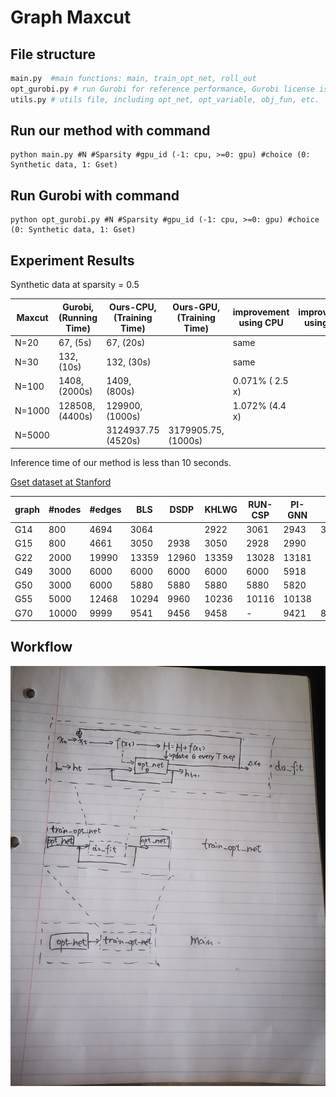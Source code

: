 # Graph Maxcut
## File structure
```python
main.py  #main functions: main, train_opt_net, roll_out
opt_gurobi.py # run Gurobi for reference performance, Gurobi license is required
utils.py # utils file, including opt_net, opt_variable, obj_fun, etc.
```
## Run our method with command 

```
python main.py #N #Sparsity #gpu_id (-1: cpu, >=0: gpu) #choice (0: Synthetic data, 1: Gset)
```

## Run Gurobi with command 

```
python opt_gurobi.py #N #Sparsity #gpu_id (-1: cpu, >=0: gpu) #choice (0: Synthetic data, 1: Gset)
```


## Experiment Results

Synthetic data at sparsity = 0.5
 
|Maxcut |Gurobi, (Running Time)| Ours-CPU, (Training Time) | Ours-GPU, (Training Time) |improvement using CPU |improvement using GPU |
|-------|------|----| ---- |---- |---- |
|N=20   | 67, (5s)  | 67, (20s)|  | same |  |
|N=30   | 132, (10s)  | 132, (30s)|  | same | |
|N=100   | 1408, (2000s)  | 1409, (800s)|  | 0.071\% ( 2.5 x) |  |
|N=1000   |  128508, (4400s)  |  129900, (1000s)|  | 1.072\% (4.4 x) | |
|N=5000 | |3124937.75 (4520s)  | 3179905.75, (1000s) | | |

Inference time of our method is less than 10 seconds.


[Gset dataset at Stanford](https://web.stanford.edu/~yyye/yyye/Gset/)

| graph | #nodes| #edges |  BLS | DSDP | KHLWG | RUN-CSP | PI-GNN | Ours | gap in percentage | Sparsity setting|
|---|----------|-------|-----|-----|--------|----------|------|----|---------------------------|----------|
|G14 | 800 | 4694 | 3064| | 2922 | 3061 | 2943 | 3026 | 1.24 \%| |
|G15 | 800 | 4661 |  3050 | 2938 | 3050 | 2928 | 2990 | | \% | |
|G22 | 2000 | 19990 |  13359 | 12960 | 13359 | 13028 | 13181 | |  \% | |
|G49 | 3000 | 6000 |  6000 | 6000 | 6000 | 6000 | 5918 | |  \% | |
|G50 | 3000 | 6000 |  5880 | 5880 | 5880 | 5880 | 5820 | |  \% | |
|G55 | 5000 | 12468 |  10294 | 9960 | 10236 | 10116 | 10138 | |   \% | |
|G70 | 10000 | 9999 |  9541 | 9456 | 9458 | - | 9421 |8917.02 | 6.54 \% | |



## Workflow
 ![pipeline](pipeline.jpg)

